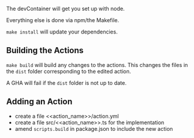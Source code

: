 The devContainer will get you set up with node.

Everything else is done via npm/the Makefile.

`make install` will update your dependencies.

## Building the Actions

`make build` will build any changes to the actions.
This changes the files in the `dist` folder corresponding to the edited action.

A GHA will fail if the `dist` folder is not up to date.

## Adding an Action

* create a file <<action_name>>/action.yml
* create a file src/<<action_name>>.ts for the implementation
* amend `scripts.build` in package.json to include the new action
